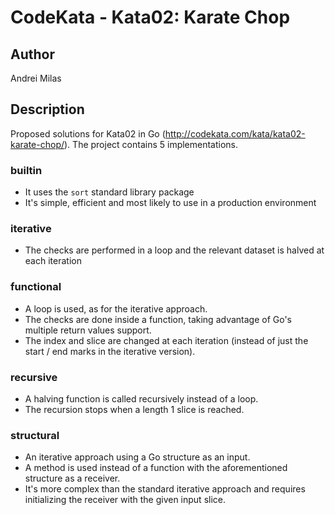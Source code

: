 # CodeKata - Kata02: Karate Chop

## Author
Andrei Milas

## Description
Proposed solutions for Kata02 in Go (http://codekata.com/kata/kata02-karate-chop/).
The project contains 5 implementations.

### builtin 
* It uses the `sort` standard library package
* It's simple, efficient and most likely to use in a production environment
### iterative
* The checks are performed in a loop and the relevant dataset is halved at each iteration
### functional
* A loop is used, as for the iterative approach.
* The checks are done inside a function, taking advantage of Go's multiple return values support.
* The index and slice are changed at each iteration (instead of just the start / end marks in the iterative version).
### recursive
* A halving function is called recursively instead of a loop.
* The recursion stops when a length 1 slice is reached.
### structural
* An iterative approach using a Go structure as an input.
* A method is used instead of a function with the aforementioned structure as a receiver.
* It's more complex than the standard iterative approach and requires initializing the receiver with the given input slice.
